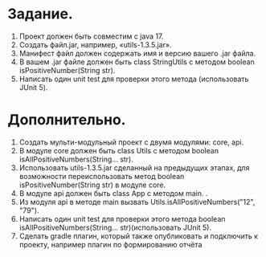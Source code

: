 # Задание.

1. Проект должен быть совместим с java 17.
2. Создать файл.jar, например, «utils-1.3.5.jar».
3. Манифест файл должен содержать имя и версию вашего .jar файла.  
4. В вашем .jar файле должен быть class StringUtils с методом boolean isPositiveNumber(String str).
5. Написать один unit test для проверки этого метода (использовать JUnit 5).

# Дополнительно.
1. Создать мульти-модульный проект с двумя модулями: core, api.
2. В модуле core должен быть class Utils с методом boolean isAllPositiveNumbers(String… str).
3. Использовать utils-1.3.5.jar сделанный на предыдущих этапах, для возможности переиспользовать 
   метод boolean isPositiveNumber(String str) в модуле core. 
4. В модуле api должен быть class App с методом main. .
5. Из модуля api в методе main вызвать Utils.isAllPositiveNumbers("12", "79").
6. Написать один unit test для проверки этого метода boolean isAllPositiveNumbers(String… str)(использовать JUnit 5).
7. Сделать gradle плагин, который также опубликовать и подключить к проекту, например плагин по формированию отчёта